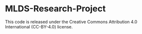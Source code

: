 # MLDS-Research-Project

This code is released under the Creative Commons Attribution 4.0 International (CC-BY-4.0) license.

